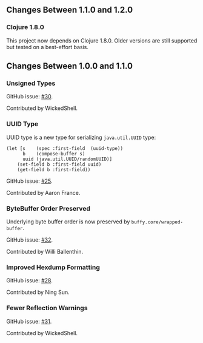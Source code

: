 ## Changes Between 1.1.0 and 1.2.0

### Clojure 1.8.0

This project now depends on Clojure 1.8.0. Older
versions are still supported but tested on a
best-effort basis.



## Changes Between 1.0.0 and 1.1.0

### Unsigned Types

GitHub issue: [#30](https://github.com/clojurewerkz/buffy/pull/30).

Contributed by WickedShell.


### UUID Type

UUID type is a new type for serializing `java.util.UUID` type:

```
(let [s    (spec :first-field  (uuid-type))
      b    (compose-buffer s)
      uuid (java.util.UUID/randomUUID)]
    (set-field b :first-field uuid)
    (get-field b :first-field))
```

GitHub issue: [#25](https://github.com/clojurewerkz/buffy/pull/25).

Contributed by Aaron France.


### ByteBuffer Order Preserved

Underlying byte buffer order is now preserved by `buffy.core/wrapped-buffer`.

GitHub issue: [#32](https://github.com/clojurewerkz/buffy/pull/32).

Contributed by Willi Ballenthin.


### Improved Hexdump Formatting

GitHub issue: [#28](https://github.com/clojurewerkz/buffy/pull/28).

Contributed by Ning Sun.


### Fewer Reflection Warnings

GitHub issue: [#31](https://github.com/clojurewerkz/buffy/pull/31).

Contributed by WickedShell.
